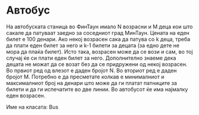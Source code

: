 # Автобус

На автобуската станица во ФинТаун имало N возрасни и M деца кои што сакале да патуваат заедно за соседниот град МинТаун.
Цената на еден билет е 100 денари. Ако некој возрасен сака да патува со k деца, треба да плати еден билет за него и k-1
билети за децата (за едно дете не мора да плаќа билет). Исто така, возрасен може да се вози и сам, во тој случај ќе си
плати еден билет за него. Дополнително знаеме дека децата не можат да се возат без да се придружени од некој возрасен.
Во првиот ред од влезот е даден бројот N. Во вториот ред е даден бројот M. Потребно е да пресметате колкав е минималниот
и максималниот број на денари што може да ги платат патниците за билети и да ги испечатите во две линии. Во автобусот ќе
има најмалку еден возрасен.

Име на класата: Bus
